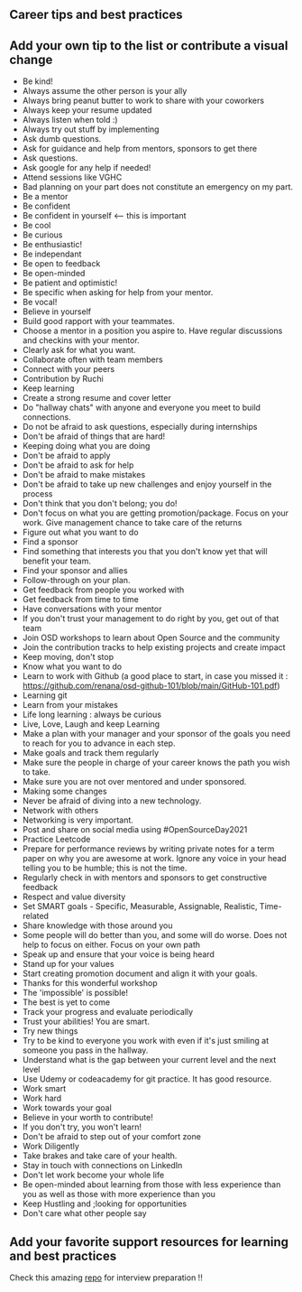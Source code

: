 ## Career tips and best practices

## Add your own tip to the list or contribute a visual change

- Be kind!
- Always assume the other person is your ally
- Always bring peanut butter to work to share with your coworkers
- Always keep your resume updated
- Always listen when told :)
- Always try out stuff by implementing
- Ask dumb questions.
- Ask for guidance and help from mentors, sponsors to get there
- Ask questions.
- Ask google for any help if needed!
- Attend sessions like VGHC
- Bad planning on your part does not constitute an emergency on my part.
- Be a mentor
- Be confident
- Be confident in yourself <-- this is important
- Be cool
- Be curious
- Be enthusiastic!
- Be independant 
- Be open to feedback
- Be open-minded
- Be patient and optimistic!
- Be specific when asking for help from your mentor.
- Be vocal!
- Believe in yourself
- Build good rapport with your teammates.
- Choose a mentor in a position you aspire to. Have regular discussions and checkins with your mentor.
- Clearly ask for what you want.
- Collaborate often with team members
- Connect with your peers
- Contribution by Ruchi
- Keep learning
- Create a strong resume and cover letter
- Do "hallway chats" with anyone and everyone you meet to build connections.
- Do not be afraid to ask questions, especially during internships
- Don't be afraid of things that are hard!
- Keeping doing what you are doing
- Don't be afraid to apply
- Don't be afraid to ask for help
- Don't be afraid to make mistakes
- Don't be afraid to take up new challenges and enjoy yourself in the process
- Don't think that you don't belong; you do!
- Don't focus on what you are getting promotion/package. Focus on your work. Give management chance to take care of the returns
- Figure out what you want to do
- Find a sponsor
- Find something that interests you that you don't know yet that will benefit your team.
- Find your sponsor and allies
- Follow-through on your plan.
- Get feedback from people you worked with
- Get feedback from time to time
- Have conversations with your mentor
- If you don't trust your management to do right by you, get out of that team
- Join OSD workshops to learn about Open Source and the community
- Join the contribution tracks to help existing projects and create impact
- Keep moving, don't stop
- Know what you want to do
- Learn to work with Github (a good place to start, in case you missed it : https://github.com/renana/osd-github-101/blob/main/GitHub-101.pdf)
- Learning git
- Learn from your mistakes
- Life long learning : always be curious
- Live, Love, Laugh and keep Learning
- Make a plan with your manager and your sponsor of the goals you need to reach for you to advance in each step.
- Make goals and track them regularly
- Make sure the people in charge of your career knows the path you wish to take.
- Make sure you are not over mentored and under sponsored.
- Making some changes
- Never be afraid of diving into a new technology.
- Network with others
- Networking is very important.
- Post and share on social media using #OpenSourceDay2021
- Practice Leetcode
- Prepare for performance reviews by writing private notes for a term paper on why you are awesome at work.  Ignore any voice in your head telling you to be humble; this is not the time.
- Regularly check in with mentors and sponsors to get constructive feedback
- Respect and value diversity
- Set SMART goals - Specific, Measurable, Assignable, Realistic, Time-related
- Share knowledge with those around you
- Some people will do better than you, and some will do worse. Does not help to focus on either. Focus on your own path
- Speak up and ensure that your voice is being heard
- Stand up for your values
- Start creating promotion document and align it with your goals.
- Thanks for this wonderful workshop
- The 'impossible' is possible!
- The best is yet to come
- Track your progress and evaluate periodically
- Trust your abilities! You are smart.
- Try new things
- Try to be kind to everyone you work with even if it's just smiling at someone you pass in the hallway.
- Understand what is the gap between your current level and the next level
- Use Udemy or codeacademy for git practice. It has good resource.
- Work smart
- Work hard
- Work towards your goal
- Believe in your worth to contribute!  
- If you don't try, you won't learn!
- Don't be afraid to step out of your comfort zone
- Work Diligently
- Take brakes and take care of your health.
- Stay in touch with connections on LinkedIn 
- Don't let work become your whole life
- Be open-minded about learning from those with less experience than you as well as those with more experience than you
- Keep Hustling and ;looking for opportunities
- Don't care what other people say

## Add your favorite support resources for learning and best practices
Check this amazing [repo](https://github.com/jwasham/coding-interview-university/) for interview preparation !!
